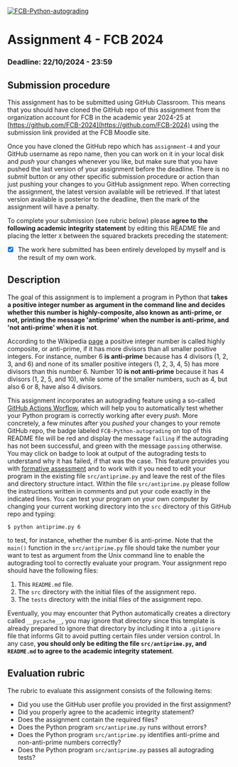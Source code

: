 [![FCB-Python-autograding](../../actions/workflows/fcb_autograding.yml/badge.svg)](../../actions?query=workflow%3AFCB-Python-autograding)

# Assignment 4 - FCB 2024
### Deadline: 22/10/2024 - 23:59

## Submission procedure

This assignment has to be submitted using GitHub Classroom. This
means that you should have cloned the GitHub repo of this assignment from
the organization account for FCB in the academic year 2024-25 at
[https://github.com/FCB-2024](https://github.com/FCB-2024)
using the submission link provided at the FCB Moodle site.

Once you have cloned the GitHub repo which has `assignment-4` and your
GitHub username as repo name, then you can work on it in your local disk
and _push_ your changes whenever you like, but make sure that you have pushed
the last version of your assignment before the deadline. There is no
_submit_ button or any other specific submission procedure or action than
just pushing your changes to you GitHub assignment repo. When correcting the
assignment, the latest version available will be retrieved. If that latest
version available is posterior to the deadline, then the mark of the assignment
will have a penalty.

To complete your submission (see rubric below) please **agree to the following
academic integrity statement** by editing this README file and placing the
letter `X` between the squared brackets preceding the statement:

- [x] The work here submitted has been entirely developed by myself and is the
  result of my own work.

## Description

The goal of this assignment is to implement a program in Python that
**takes a positive integer number as argument in the command line and
decides whether this number is highly-composite, also known as anti-prime,
or not, printing the message 'antiprime' when the number is anti-prime, and
'not anti-prime' when it is not**.

According to the Wikipedia
[page](https://en.wikipedia.org/wiki/Highly_composite_number) a positive
integer number is called highly composite, or anti-prime, if it has more
divisors than all smaller positive integers. For instance, number 6 **is
anti-prime** because has 4 divisors (1, 2, 3, and 6) and none of its smaller
positive integers (1, 2, 3, 4, 5) has more divisors than this number 6.
Number 10 **is not anti-prime** because it has 4 divisors (1, 2, 5, and 10),
while some of the smaller numbers, such as 4, but also 6 or 8, have also 4
divisors.

This assignment incorporates an autograding feature using a so-called
[GitHub Actions Worflow](https://github.com/features/actions), which will
help you to automatically test whether your Python program is
correctly working after every _push_. More concretely, a few minutes after
you _pushed_ your changes to your remote GitHub repo, the badge labeled
`FCB-Python-autograding` on top of this README file will be red and display
the message `failing` if the autograding has not been successful, and
green with the message `passing` otherwise. You may click on badge to
look at output of the autograding tests to understand why it has failed,
if that was the case. This feature provides you with
[formative assessment](https://en.wikipedia.org/wiki/Formative_assessment)
and to work with it you need to edit your program in the existing file
`src/antiprime.py` and leave the rest of the files and directory structure
intact. Within the file `src/antiprime.py` please follow the instructions
written in comments and put your code exactly in the indicated lines. You
can test your program on your own computer by changing your current working
directory into the `src` directory of this GitHub repo and typing:

```
$ python antiprime.py 6
```

to test, for instance, whether the number 6 is anti-prime. Note that the
`main()` function in the `src/antiprime.py` file should take the number
your want to test as argument from the Unix command line to enable the
autograding tool to correctly evaluate your program. Your assignment repo
should have the following files:

  1. This `README.md` file.
  2. The `src` directory with the initial files of the assignment repo.
  3. The `tests` directory with the initial files of the assignment repo.

Eventually, you may encounter that Python automatically creates a directory called
`__pycache__`, you may ignore that directory since this template is already
prepared to ignore that directory by including it into a `.gitignore` file that
informs Git to avoid putting certain files under version control. In any case,
**you should only be editing the file `src/antiprime.py`, and `README.md` to agree
to the academic integrity statement**.

## Evaluation rubric

The rubric to evaluate this assignment consists of the following items:

  * Did you use the GitHub user profile you provided in the first assignment?
  * Did you properly agree to the academic integrity statement?
  * Does the assignment contain the required files?
  * Does the Python program `src/antiprime.py` runs without errors?
  * Does the Python program `src/antiprime.py` identifies anti-prime and non-anti-prime numbers correctly?
  * Does the Python program `src/antiprime.py` passes all autograding tests?
